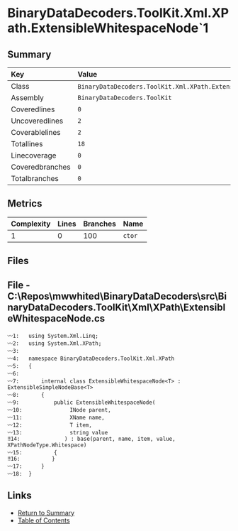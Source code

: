 ﻿# BinaryDataDecoders.ToolKit.Xml.XPath.ExtensibleWhitespaceNode`1

## Summary

| Key             | Value                                                             |
| :-------------- | :---------------------------------------------------------------- |
| Class           | `BinaryDataDecoders.ToolKit.Xml.XPath.ExtensibleWhitespaceNode`1` |
| Assembly        | `BinaryDataDecoders.ToolKit`                                      |
| Coveredlines    | `0`                                                               |
| Uncoveredlines  | `2`                                                               |
| Coverablelines  | `2`                                                               |
| Totallines      | `18`                                                              |
| Linecoverage    | `0`                                                               |
| Coveredbranches | `0`                                                               |
| Totalbranches   | `0`                                                               |

## Metrics

| Complexity | Lines | Branches | Name    |
| :--------- | :---- | :------- | :------ |
| 1          | 0     | 100      | `ctor`  |

## Files

## File - C:\Repos\mwwhited\BinaryDataDecoders\src\BinaryDataDecoders.ToolKit\Xml\XPath\ExtensibleWhitespaceNode.cs

```CSharp
〰1:   using System.Xml.Linq;
〰2:   using System.Xml.XPath;
〰3:   
〰4:   namespace BinaryDataDecoders.ToolKit.Xml.XPath
〰5:   {
〰6:   
〰7:       internal class ExtensibleWhitespaceNode<T> : ExtensibleSimpleNodeBase<T>
〰8:       {
〰9:           public ExtensibleWhitespaceNode(
〰10:               INode parent,
〰11:               XName name,
〰12:               T item,
〰13:               string value
‼14:              ) : base(parent, name, item, value, XPathNodeType.Whitespace)
〰15:          {
‼16:          }
〰17:      }
〰18:  }
```

## Links

* [Return to Summary](Summary.md)
* [Table of Contents](../TOC.md)


